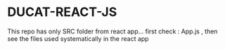 # DUCAT-REACT-JS
This repo has only SRC folder from react app...
first check : App.js , then see the files used systematically in the react app
